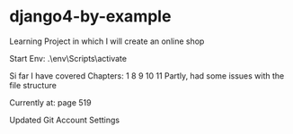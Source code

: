 # django4-by-example
Learning Project in which I will create an online shop

Start Env:
.\env\Scripts\activate

Si far I have covered Chapters:
1
8
9
10
11 Partly, had some issues with the file structure

Currently at: page 519

Updated Git Account Settings